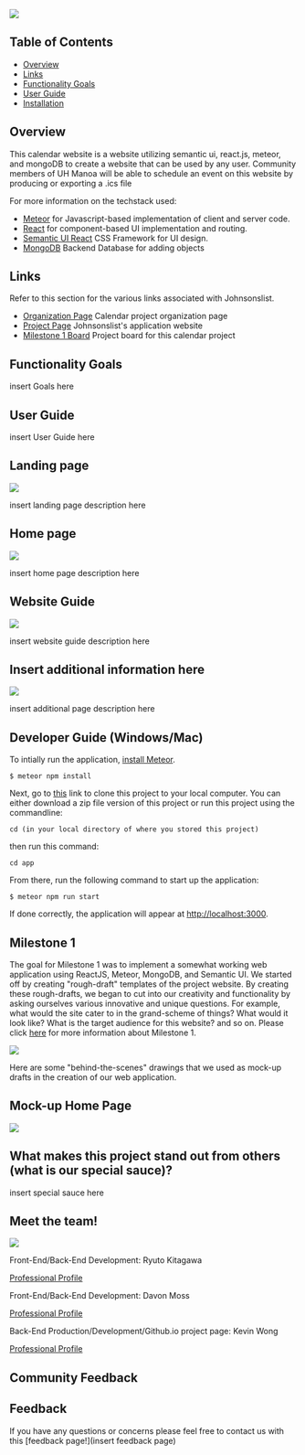 ![](images/insertlogohere.png)

## Table of Contents
* [Overview](#overview)
* [Links](#links)
* [Functionality Goals](#functionality-goals)
* [User Guide](#johnsonslist-walkthrough)
* [Installation](#installation-and-running)

## Overview

This calendar website is a website utilizing semantic ui, react.js, meteor, and mongoDB to create a website that can be used by any user. Community members of UH Manoa will be able to schedule an event on this website by producing or exporting a .ics file

For more information on the techstack used:
* [Meteor](https://www.meteor.com/) for Javascript-based implementation of client and server code. 
* [React](https://reactjs.org/) for component-based UI implementation and routing.
* [Semantic UI React](https://react.semantic-ui.com/) CSS Framework for UI design.
* [MongoDB](https://www.mongodb.com/) Backend Database for adding objects 

## Links

Refer to this section for the various links associated with Johnsonslist.

* [Organization Page](https://kwong41.github.io/ICS414Project/) Calendar project organization page
* [Project Page](http://johnsonslist.meteorapp.com/#/) Johnsonslist's application website
* [Milestone 1 Board](https://github.com/KWong41/ICS414Project/projects/1) Project board for this calendar project

## Functionality Goals

insert Goals here

## User Guide

insert User Guide here

## Landing page

![](images/Insertlandingpage.png)


insert landing page description here

## Home page

![](images/Inserthomepage.png)

insert home page description here

## Website Guide

![](images/insertwebsiteguide.png)

insert website guide description here

## Insert additional information here

![](images/insertadditionalpage.png)

insert additional page description here

## Developer Guide (Windows/Mac)

To intially run the application, [install Meteor](https://www.meteor.com/install).

```
$ meteor npm install
```

Next, go to [this](https://github.com/KWong41/ICS414Project) link to clone this project to your local computer.
You can either download a zip file version of this project or run this project using the commandline:

```
cd (in your local directory of where you stored this project)
```

then run this command:

```
cd app
```

From there, run the following command to start up the application:

```
$ meteor npm run start
```

If done correctly, the application will appear at [http://localhost:3000](http://localhost:3000). 

## Milestone 1

The goal for Milestone 1 was to implement a somewhat working web application using ReactJS, Meteor, MongoDB, and Semantic UI.  We started off by creating "rough-draft" templates of the project website.  By creating these rough-drafts, we began to cut into our creativity and functionality by asking ourselves various innovative and unique questions.  For example, what would the site cater to in the grand-scheme of things?  What would it look like?  What is the target audience for this website?  and so on.  Please click [here](https://github.com/KWong41/ICS414Project/projects/1) for more information about Milestone 1.

![](images/M1Screenshot.png)

Here are some "behind-the-scenes" drawings that we used as mock-up drafts in the creation of our web application.

## Mock-up Home Page
![](images/inserthomepagehere.jpg)

## What makes this project stand out from others (what is our special sauce)?

insert special sauce here

## Meet the team!

![](images/insertteamlogohere.png)

Front-End/Back-End Development: Ryuto Kitagawa

[Professional Profile](https://ryutokitagawa.github.io/)

Front-End/Back-End Development: Davon Moss

[Professional Profile](https://davonmoss.github.io/)

Back-End Production/Development/Github.io project page: Kevin Wong

[Professional Profile](https://kwong41.github.io/)

## Community Feedback


## Feedback

If you have any questions or concerns please feel free to contact us with this [feedback page!](insert feedback page)
